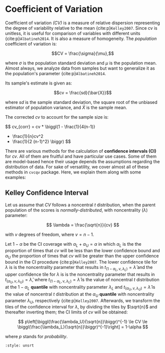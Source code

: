 # Coefficient of Variation

Coefficient of variation _($CV$)_ is a measure of relative dispersion representing the degree of variability relative to the mean {cite:p}`Kelley2007`. Since cv is unitless, it is useful for comparison of variables with different units {cite:p}`Albatineh2014`. It is also a measure of homogeneity. The _population_ coefficient of variation is:

$$CV = \frac{\sigma}{\mu},$$

where $\sigma$ is the population standard deviation and $\mu$ is the population mean. Almost always, we analyze data from samples but want to generalize it as the population's parameter {cite:p}`Albatineh2014`.

Its sample's estimate is given as:

$$cv = \frac{sd}{\bar{X}}$$

where $sd$ is the sample standard deviation, the square root of the unbiased estimator of population variance, and $\bar{X}$ is the sample mean.

The corrected _cv_ to account for the sample size is:

$$
cv_{corr} = cv * \biggl(1 - \frac{1}{4(n-1)}
+ \frac{1}{n}cv^2
+ \frac{1}{2 (n-1)^2} \biggr)
$$

There are various methods for the calculation of **confidence intervals (CI)** for _cv_. All of them are fruitful and have particular use cases. Some of them are model-based hence their usage depends the assumptions regarding the distribution of data. For sake of versatility, we cover almost all of these methods in `cvcqv` package. Here, we explain them along with some examples:

## Kelley Confidence Interval

Let us assume that _CV_ follows a noncentral _t_ distribution, when the parent population of the scores is _normally-distributed_, with noncentrality ($\lambda$) parameter:

$$
\lambda = \frac{\sqrt{n}}{cv}
$$

with _v_ degrees of freedom, where $v = n - 1$.

Let $1 - \alpha$ be the CI coverage with $\alpha_L + \alpha_U = \alpha$ in which $\alpha_L$ is the the proportion of times that _cv_ will be
less than the lower confidence bound and $\alpha_U$ the proportion of times that _cv_ will be greater than the upper confidence bound in the CI procedure {cite:p}`Kelley2007`. The lower confidence tile for $\lambda$ is is the noncentrality parameter that results in $t_{(1-\alpha_L,v,\lambda_L)}=\hat{\lambda}$ and the upper confidence tile for $\lambda$ is is the noncentrality parameter that results in $t_{(\alpha_U,v,\lambda_U)}=\hat{\lambda}$, where $t_{(1-\alpha_L,v,\lambda_L)}=\hat{\lambda}$ is the value of noncentral _t_ distribution at the $1-\alpha_L$ **quantile** with noncentrality parameter $\lambda_L$ and $t_{(\alpha_U,v,\lambda_U)}=\hat{\lambda}$ is the value of noncentral _t_ distribution at the $\alpha_U$ **quantile** with noncentrality parameter $\lambda_U$, respectively {cite:p}`Kelley2007`. Afterwards, we transform the tiles of the confidence interval for $\lambda$, by dividing the tiles by $\sqrt{n}$ and thereafter inverting them; the CI limits of
$cv$ will be obtained:

$$
p\left[\biggl(\frac{\lambda_U}{\sqrt{n}}\biggr)^{-1}
\le CV \le \biggl(\frac{\lambda_L}{\sqrt{n}}\biggr)^{-1}\right] = 1-\alpha
$$

where $p$ stands for _probability_.

```{bibliography}
:style: unsrt
```

